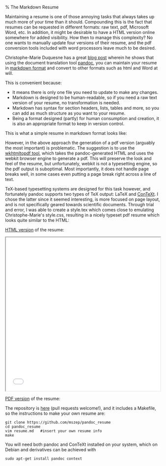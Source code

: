 % The Markdown Resume

Maintaining a resume is one of those annoying tasks that always takes
up much more of your time than it should. Compounding this is the fact
that resumes can be requested in different formats: raw text, pdf,
Microsoft Word, etc. In addition, it might be desirable to have a HTML
version online somewhere for added visibility. How then to manage this
complexity? No one wants to manually update four versions of their
resume, and the pdf conversion tools included with word processors
leave much to be desired.

Christophe-Marie Duquesne has a great [blog post][chmd] wherein he
shows that using the document translation tool [pandoc][pandoc], you
can maintain your resume in [markdown format][markdown] and convert
to other formats such as html and Word at will.

This is convenient because:

 * It means there is only one file you need to update to make any
   changes.
 * Markdown is designed to be human-readable, so if you need a raw text
   version of your resume, no transformation is needed.
 * Markdown has syntax for section headers, lists, tables and more, so
   you can add as much structure as you want to your resume.
 * Being a format designed (partly) for human consumption and creation,
   it is also an appropriate format to keep in version control.

This is what a simple resume in markdown format looks like:

<script src="https://gist.github.com/mszep/d3235240cc6653d6eeaa.js"></script>

However, in the above approach the generation of a pdf version
(arguably the most important) is problematic. The suggestion is to use
the [wkhtmltopdf tool][wkhtmltopdf], which takes the pandoc-generated
HTML and uses the webkit browser engine to generate a pdf. This will
preserve the look and feel of the resume, but unfortunately, webkit is
not a typesetting engine, so the pdf output is suboptimal. Most
importantly, it does not handle page breaks well, in some cases even
putting a page break right across a line of text.

TeX-based typesetting systems are designed for this task however, and
fortunately pandoc supports two types of TeX output: LaTeX and
[ConTeXt][context]. I chose the latter since it seemed interesting, is
more focused on page layout, and is not specifically geared towards
scientific documents. Through trial and error, I was able to create a
style.tex which comes close to emulating Christophe-Marie's style.css,
resulting in a nicely typeset pdf resume which looks quite similar to
the HTML:

[HTML version](resume.html) of the resume:

<iframe src="resume.html" width=100% height=500px></iframe>

[PDF version](resume.pdf) of the resume:

<object data="resume.pdf" type="application/pdf" width=100% height=500px></object>

The repository is [here][repo] (pull requests welcome!), and it includes
a Makefile, so the instructions to make your own resume are:

    git clone https://github.com/mszep/pandoc_resume
    cd pandoc_resume
    vim resume.md   #insert your own resume info
    make

You will need both pandoc and ConTeXt installed on your system, which
on Debian and derivatives can be achieved with

    sudo apt-get install pandoc context

[chmd]: http://blog.chmd.fr/editing-a-cv-in-markdown-with-pandoc.html
[pandoc]: http://johnmacfarlane.net/pandoc/
[markdown]: http://daringfireball.net/projects/markdown/syntax
[wkhtmltopdf]: http://wkhtmltopdf.org/
[context]: http://wiki.contextgarden.net/
[repo]: https://github.com/mszep/pandoc_resume

<script>
  (function(i,s,o,g,r,a,m){i['GoogleAnalyticsObject']=r;i[r]=i[r]||function(){
  (i[r].q=i[r].q||[]).push(arguments)},i[r].l=1*new Date();a=s.createElement(o),
  m=s.getElementsByTagName(o)[0];a.async=1;a.src=g;m.parentNode.insertBefore(a,m)
  })(window,document,'script','//www.google-analytics.com/analytics.js','ga');

  ga('create', 'UA-52741296-1', 'auto');
  ga('send', 'pageview');

</script>
